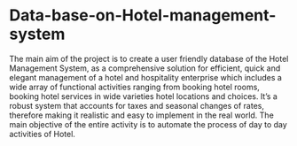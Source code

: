 # Data-base-on-Hotel-management-system
The main aim of the project is to create a user friendly database of the Hotel Management System, as a comprehensive solution for efficient, quick and elegant management of a hotel and hospitality enterprise which includes a wide array of functional activities ranging from booking hotel rooms, booking hotel services in wide varieties hotel locations and choices. It’s a robust system that accounts for taxes and seasonal changes of rates, therefore making it realistic and easy to implement in the real world. The main objective of the entire activity is to automate the process of day to day activities of Hotel.
